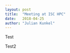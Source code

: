 ```yaml
---
layout: post
title:  "Meeting at ISC HPC"
date:   2018-04-25
author: "Julian Kunkel"
---
```

Test

Test2
